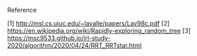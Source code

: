 Reference

[1] http://msl.cs.uiuc.edu/~lavalle/papers/Lav98c.pdf
[2] https://en.wikipedia.org/wiki/Rapidly-exploring_random_tree
[3] https://msc9533.github.io/irl-study-2020/algorithm/2020/04/24/RRT_RRTstar.html
